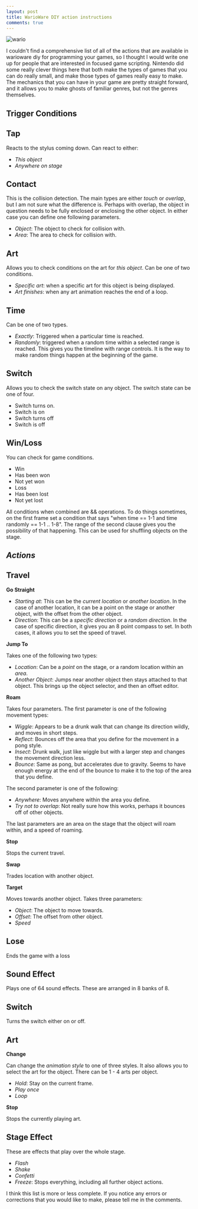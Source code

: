 ```yaml
---
layout: post
title: WarioWare DIY action instructions
comments: true
---
```


![wario](http://dl.dropbox.com/u/43672/blog_static/images/wario.jpg)

I couldn't find a comprehensive list of all of the actions that are available in warioware diy for programming your games, so I thought I would write one up for people that are interested in focused game scripting. Nintendo did some really clever things here that both make the types of games that you can do really small, and make those types of games really easy to make. The mechanics that you can have in your game are pretty straight forward, and it allows you to make ghosts of familiar genres, but not the genres themselves.

Trigger Conditions
---------
## Tap ##

Reacts to the stylus coming down. Can react to either:

* _This object_
* _Anywhere on stage_

## Contact ##

This is the collision detection. The main types are either _touch_ or _overlap_, but I am not sure what the difference is. Perhaps with overlap, the object in question needs to be fully enclosed or enclosing the other object. In either case you can define one following parameters.
* _Object_: The object to check for collision with.
* _Area_: The area to check for collision with.

## Art ##

Allows you to check conditions on the art for _this object_. Can be one of two conditions.

* _Specific art_: when a specific art for this object is being displayed.
* _Art finishes_: when any art animation reaches the end of a loop.

## Time ##

Can be one of two types.

* _Exactly_: Triggered when a particular time is reached.
* _Randomly_: triggered when a random time within a selected range is reached. This gives you the timeline with range controls. It is the way to make random things happen at the beginning of the game.

## Switch ##
Allows you to check the switch state on any object. The switch state can be one of four.

* Switch turns on.
* Switch is on
* Switch turns off
* Switch is off

## Win/Loss ##

You can check for game conditions.

* Win
* Has been won
* Not yet won
* Loss
* Has been lost
* Not yet lost

All conditions when combined are && operations. To do things sometimes, on the first frame set a condition that says "when time == 1-1 and time randomly == 1-1 .. 1-8". The range of the second clause gives you the possibility of that happening. This can be used for shuffling objects on the stage.

_Actions_
-------

## Travel ##

**Go Straight**

*  _Starting at_: 
   This can be the _current location_ or _another location_. In the case of another location, it can be a point on the stage or another object, with the offset from the other object.
*  _Direction_:
	This can be a _specific direction_ or a _random direction_. In the case of specific direction, it gives you an 8 point compass to set. In both cases, it allows you to set the speed of travel.

**Jump To**

Takes one of the following two types:

*  _Location_:
	Can be a _point_ on the stage, or a random location within an _area_.
* _Another Object_:
	Jumps near another object then stays attached to that object. This brings up the object selector, and then an offset editor.

**Roam**

Takes four parameters. The first parameter is one of the following movement types:

*  _Wiggle_: Appears to be a drunk walk that can change its direction wildly, and moves in short steps.
*  _Reflect_: Bounces off the area that you define for the movement in a pong style.
*  _Insect_: Drunk walk, just like wiggle but with a larger step and changes the movement direction less.
*  _Bounce_: Same as pong, but accelerates due to gravity. Seems to have enough energy at the end of the bounce to make it to the top of the area that you define.

The second parameter is one of the following:

*  _Anywhere_: Moves anywhere within the area you define.
*  _Try not to overlap_: Not really sure how this works, perhaps it bounces off of other objects.

The last parameters are an area on the stage that the object will roam within, and a speed of roaming.

**Stop**

Stops the current travel.

**Swap**

Trades location with another object.

**Target**

Moves towards another object. Takes three parameters:

* _Object_: The object to move towards.
* _Offset_: The offset from other object.
* _Speed_

## Lose ##

Ends the game with a loss

## Sound Effect ##

Plays one of 64 sound effects. These are arranged in 8 banks of 8.

## Switch ##

Turns the switch either on or off.

## Art ##

**Change**

Can change the _animation style_ to one of three styles. It also allows you to select the art for the object. There can be 1 - 4 arts per object.

* _Hold_: Stay on the current frame.
* _Play once_
* _Loop_

**Stop**

Stops the currently playing art.

## Stage Effect ##

These are effects that play over the whole stage.
* _Flash_
* _Shake_
* _Confetti_
* _Freeze_: Stops everything, including all further object actions.

I think this list is more or less complete. If you notice any errors or corrections that you would like to make, please tell me in the comments.

